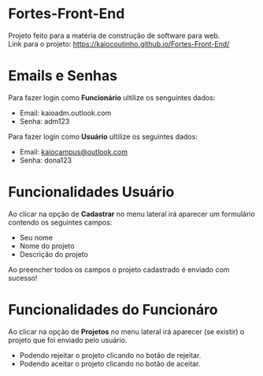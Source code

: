 # Fortes-Front-End
Projeto feito para a matéria de construção de software para web.<br>
Link para o projeto: https://kaiocoutinho.github.io/Fortes-Front-End/

# Emails e Senhas
Para fazer login como **Funcionário** ultilize os senguintes dados:
- Email: kaioadm.outlook.com
- Senha: adm123 <br>

Para fazer login como **Usuário** ultilize os seguintes dados:
- Email: kaiocampus@outlook.com
- Senha: dona123

 # Funcionalidades Usuário
 Ao clicar na opção de **Cadastrar** no menu lateral irá aparecer um formulário contendo os seguintes campos:
 - Seu nome
 - Nome do projeto
 - Descrição do projeto <br>
 <p>Ao preencher todos os campos o projeto cadastrado é enviado com sucesso!</p>

  # Funcionalidades do Funcionáro
   Ao clicar na opção de **Projetos** no menu lateral irá aparecer (se existir) o projeto que foi enviado pelo usuário.<br>
   - Podendo rejeitar o projeto clicando no botão de rejeitar.
   - Podendo aceitar o projeto clicando no botão de aceitar.


